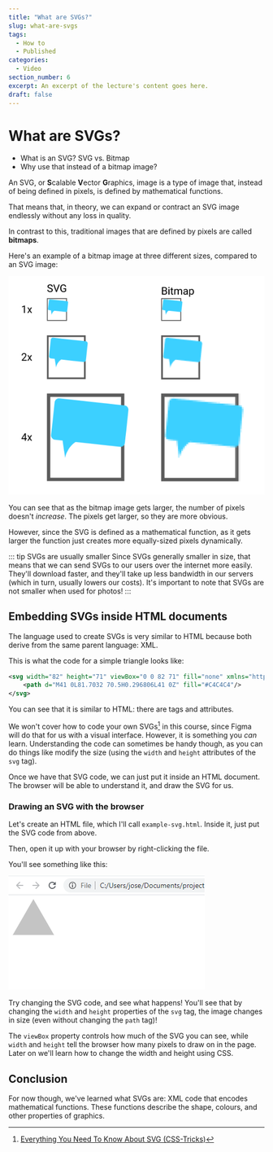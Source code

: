 ```yaml
---
title: "What are SVGs?"
slug: what-are-svgs
tags:
  - How to
  - Published
categories:
  - Video
section_number: 6
excerpt: An excerpt of the lecture's content goes here.
draft: false
---
```


# What are SVGs?

- What is an SVG? SVG vs. Bitmap
- Why use that instead of a bitmap image?

An SVG, or **S**calable **V**ector **G**raphics, image is a type of image that, instead of being defined in pixels, is defined by mathematical functions.

That means that, in theory, we can expand or contract an SVG image endlessly without any loss in quality.

In contrast to this, traditional images that are defined by pixels are called **bitmaps**.

Here's an example of a bitmap image at three different sizes, compared to an SVG image:

![Example of scaling SVG and PNG](./assets/scaling-images.png)

You can see that as the bitmap image gets larger, the number of pixels doesn't _increase_. The pixels get larger, so they are more obvious.

However, since the SVG is defined as a mathematical function, as it gets larger the function just creates more equally-sized pixels dynamically.

::: tip SVGs are usually smaller
Since SVGs generally smaller in size, that means that we can send SVGs to our users over the internet more easily. They'll download faster, and they'll take up less bandwidth in our servers (which in turn, usually lowers our costs). It's important to note that SVGs are not smaller when used for photos!
:::

## Embedding SVGs inside HTML documents

The language used to create SVGs is very similar to HTML because both derive from the same parent language: XML.

This is what the code for a simple triangle looks like:

```xml
<svg width="82" height="71" viewBox="0 0 82 71" fill="none" xmlns="http://www.w3.org/2000/svg">
    <path d="M41 0L81.7032 70.5H0.296806L41 0Z" fill="#C4C4C4"/>
</svg>
```

You can see that it is similar to HTML: there are tags and attributes.

We won't cover how to code your own SVGs[^code-own-svg] in this course, since Figma will do that for us with a visual interface. However, it is something you _can_ learn. Understanding the code can sometimes be handy though, as you can do things like modify the size (using the `width` and `height` attributes of the `svg` tag).

Once we have that SVG code, we can just put it inside an HTML document. The browser will be able to understand it, and draw the SVG for us.

### Drawing an SVG with the browser

Let's create an HTML file, which I'll call `example-svg.html`. Inside it, just put the SVG code from above.

Then, open it up with your browser by right-clicking the file.

You'll see something like this:

![Example HTML page with SVG content](./assets/example-svg.png)

Try changing the SVG code, and see what happens! You'll see that by changing the `width` and `height` properties of the `svg` tag, the image changes in size (even without changing the `path` tag)!

The `viewBox` property controls how much of the SVG you can see, while `width` and `height` tell the browser how many pixels to draw on in the page. Later on we'll learn how to change the width and height using CSS.

## Conclusion

For now though, we've learned what SVGs are: XML code that encodes mathematical functions. These functions describe the shape, colours, and other properties of graphics.

[^code-own-svg]: [Everything You Need To Know About SVG (CSS-Tricks)](https://css-tricks.com/lodge/svg/)
